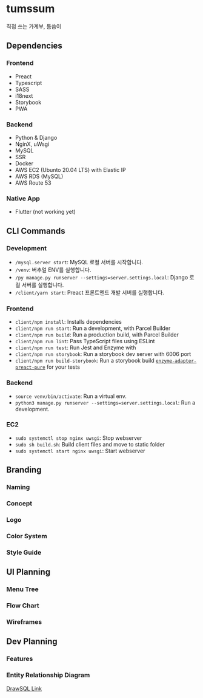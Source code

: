 # tumssum

직접 쓰는 가계부, 틈씀이

## Dependencies

### Frontend

- Preact
- Typescript
- SASS
- i18next
- Storybook
- PWA

### Backend

- Python & Django
- NginX, uWsgi
- MySQL
- SSR
- Docker
- AWS EC2 (Ubunto 20.04 LTS) with Elastic IP
- AWS RDS (MySQL)
- AWS Route 53

### Native App

- Flutter (not working yet)


## CLI Commands

### Development

- `/mysql.server start`: MySQL 로컬 서버를 시작합니다.
- `/venv`: 버추얼 ENV를 실행합니다.
- `/py manage.py runserver --settings=server.settings.local`: Django 로컬 서버를 실행합니다.
- `/client/yarn start`: Preact 프론트엔드 개발 서버를 실행합니다.


### Frontend

- `client/npm install`: Installs dependencies
- `client/npm run start`: Run a development, with Parcel Builder
- `client/npm run build`: Run a production build, with Parcel Builder
- `client/npm run lint`: Pass TypeScript files using ESLint
- `client/npm run test`: Run Jest and Enzyme with
- `client/npm run storybook`: Run a storybook dev server with 6006 port
- `client/npm run build-storybook`: Run a storybook build
    [`enzyme-adapter-preact-pure`](https://github.com/preactjs/enzyme-adapter-preact-pure) for your tests

### Backend

- `source venv/bin/activate`: Run a virtual env.
- `python3 manage.py runserver --settings=server.settings.local`: Run a development.

### EC2

- `sudo systemctl stop nginx uwsgi`: Stop webserver
- `sudo sh build.sh`: Build client files and move to static folder
- `sudo systemctl start nginx uwsgi`: Start webserver

## Branding
### Naming
### Concept
### Logo
### Color System
### Style Guide

## UI Planning
### Menu Tree
### Flow Chart
### Wireframes

## Dev Planning
### Features
### Entity Relationship Diagram
[DrawSQL Link](https://drawsql.app/johnyworld/diagrams/tumssum#)

